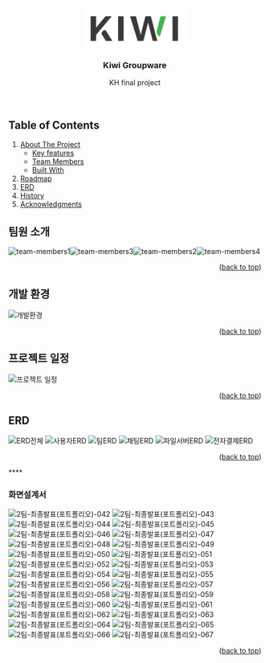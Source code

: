 <a id="readme-top"></a>


<!-- PROJECT LOGO -->
<br />
<div align="center">
    <img src="README/kiwi-word.png" alt="Logo" height="80">

  <h3 align="center">Kiwi Groupware</h3>

  <p align="center">
    KH final project
    <br />
    <br />
    <br />
    <!-- <a href="">View Demo</a>
    ·
    <a href="">Report Bug</a>
    ·
    <a href="">Request Feature</a> -->
  </p>
</div>


## Table of Contents
  <ol>
    <li>
      <a href="#about-the-project">About The Project</a>
      <ul>
        <li><a href="#key-features">Key features</a></li>
        <li><a href="#team-members">Team Members</a></li>
        <li><a href="#built-with">Built With</a></li>
      </ul>
    </li>
    <li><a href="#roadmap">Roadmap</a></li>
    <li><a href="#erd">ERD</a></li>
    <li><a href="#history">History</a></li>
    <li><a href="#acknowledgments">Acknowledgments</a></li>
  </ol>



## 팀원 소개

<a>![team-members1](https://github.com/user-attachments/assets/01407905-33fa-4e1b-882b-88c5d6c70c5e)</a><a>![team-members3](https://github.com/user-attachments/assets/559ef2a2-d850-4335-8520-d980f2e85993)</a><a>![team-members2](https://github.com/user-attachments/assets/ae06dcaf-86cd-4019-bf2e-53aa6421ab40)</a><a>![team-members4](https://github.com/user-attachments/assets/b3b15e42-2fd3-4afc-906a-a0e8d7abaeea)</a>

<p align="right">(<a href="#readme-top">back to top</a>)</p>

## 개발 환경

![개발환경](https://github.com/user-attachments/assets/0a3ea66c-34cc-4e6f-98e3-6818ce2e7660)

<p align="right">(<a href="#readme-top">back to top</a>)</p>

## 프로젝트 일정

![프로젝트 일정](https://github.com/user-attachments/assets/0e138053-e605-49da-91f1-6e2861c96a97)

<p align="right">(<a href="#readme-top">back to top</a>)</p>

## ERD

![ERD전체](https://github.com/user-attachments/assets/f27cf15c-a953-46b7-8b02-cbbe97b6aa63)
![사용자ERD](https://github.com/user-attachments/assets/ba771fd7-effe-44f2-9b11-ce270869d667)
![팀ERD](https://github.com/user-attachments/assets/b7295fc0-75c8-47eb-b9d4-b93286ca734e)
![채팅ERD](https://github.com/user-attachments/assets/a7dd50ce-b51d-4b6d-a073-e857f36b61b2)
![파일서버ERD](https://github.com/user-attachments/assets/ddaadcef-0d06-4846-a6e7-637fd7f9af17)
![전자결제ERD](https://github.com/user-attachments/assets/7af0f32c-7cee-4ffb-9ce3-33d0e4a429da)

<p align="right">(<a href="#readme-top">back to top</a>)</p>****


### 화면설계서

![2팀-최종발표(포트폴리오)-042](https://github.com/user-attachments/assets/a9d1c38a-9cc4-4bad-89db-c1032ed85e0b)
![2팀-최종발표(포트폴리오)-043](https://github.com/user-attachments/assets/c3721778-1d8b-4e85-9c5f-5bb54f9690a7)
![2팀-최종발표(포트폴리오)-044](https://github.com/user-attachments/assets/128b5178-4bc2-411a-8129-bab5fc14609c)
![2팀-최종발표(포트폴리오)-045](https://github.com/user-attachments/assets/922d99ba-2034-4b67-a6c8-caa2d0b481d3)
![2팀-최종발표(포트폴리오)-046](https://github.com/user-attachments/assets/991c2f40-ec66-4cbc-9704-736cf20366ac)
![2팀-최종발표(포트폴리오)-047](https://github.com/user-attachments/assets/9690b11b-7652-4115-bb4c-e86ecd73ca46)
![2팀-최종발표(포트폴리오)-048](https://github.com/user-attachments/assets/c815ad8a-43de-49d7-ada0-fc216b5def71)
![2팀-최종발표(포트폴리오)-049](https://github.com/user-attachments/assets/288fe919-8db2-423e-807e-be2d87cf8640)
![2팀-최종발표(포트폴리오)-050](https://github.com/user-attachments/assets/5ed9e8a5-1698-40fd-9834-99eaab6c7903)
![2팀-최종발표(포트폴리오)-051](https://github.com/user-attachments/assets/640032df-ec2c-4744-97a5-5dbbc0b388cc)
![2팀-최종발표(포트폴리오)-052](https://github.com/user-attachments/assets/759ecf23-1e5e-43fb-a2f5-14184f10526e)
![2팀-최종발표(포트폴리오)-053](https://github.com/user-attachments/assets/26e8f53d-3945-4a42-9476-4d0867ba6fb3)
![2팀-최종발표(포트폴리오)-054](https://github.com/user-attachments/assets/19eedf5f-c862-4345-a28f-d437e59552f0)
![2팀-최종발표(포트폴리오)-055](https://github.com/user-attachments/assets/06f0b2ea-2345-41a8-994a-5eade5d877ee)
![2팀-최종발표(포트폴리오)-056](https://github.com/user-attachments/assets/d3f01ff7-692b-4806-ac48-a5737f0a0be3)
![2팀-최종발표(포트폴리오)-057](https://github.com/user-attachments/assets/17bbfd87-181d-4176-b1f4-f2e7b2e29d33)
![2팀-최종발표(포트폴리오)-058](https://github.com/user-attachments/assets/3e823ba5-bcd1-49b6-8a5f-188666a1953b)
![2팀-최종발표(포트폴리오)-059](https://github.com/user-attachments/assets/6ca0ebb1-886e-4bbf-8c4a-59953027a1c0)
![2팀-최종발표(포트폴리오)-060](https://github.com/user-attachments/assets/e2a15c91-e225-4ea8-bcdd-294d7b3736f4)
![2팀-최종발표(포트폴리오)-061](https://github.com/user-attachments/assets/dfe2f18b-abfa-4fa0-aa1a-d1bf868105c2)
![2팀-최종발표(포트폴리오)-062](https://github.com/user-attachments/assets/86760814-cae8-4007-a8b9-bb5d40b305a5)
![2팀-최종발표(포트폴리오)-063](https://github.com/user-attachments/assets/4860e482-a605-4c73-a651-524d31ee0201)
![2팀-최종발표(포트폴리오)-064](https://github.com/user-attachments/assets/ea206af6-bfd1-4321-a347-bbed5c61abd3)
![2팀-최종발표(포트폴리오)-065](https://github.com/user-attachments/assets/b1cd0306-d151-4ebb-ad96-00114dfe49c4)
![2팀-최종발표(포트폴리오)-066](https://github.com/user-attachments/assets/8088a834-2cfe-49f9-835d-fc6be2e649c1)
![2팀-최종발표(포트폴리오)-067](https://github.com/user-attachments/assets/146a45a0-fb73-44b4-b53a-9afc037306dd)

<p align="right">(<a href="#readme-top">back to top</a>)</p>

<!-- MARKDOWN LINKS & IMAGES -->
<!-- https://www.markdownguide.org/basic-syntax/#reference-style-links -->
[contributors-shield]: https://img.shields.io/github/contributors/othneildrew/Best-README-Template.svg?style=for-the-badge
[contributors-url]: https://github.com/othneildrew/Best-README-Template/graphs/contributors
[forks-shield]: https://img.shields.io/github/forks/othneildrew/Best-README-Template.svg?style=for-the-badge
[forks-url]: https://github.com/othneildrew/Best-README-Template/network/members
[stars-shield]: https://img.shields.io/github/stars/othneildrew/Best-README-Template.svg?style=for-the-badge
[stars-url]: https://github.com/othneildrew/Best-README-Template/stargazers
[issues-shield]: https://img.shields.io/github/issues/othneildrew/Best-README-Template.svg?style=for-the-badge
[issues-url]: https://github.com/othneildrew/Best-README-Template/issues
[license-shield]: https://img.shields.io/github/license/othneildrew/Best-README-Template.svg?style=for-the-badge
[license-url]: https://github.com/othneildrew/Best-README-Template/blob/master/LICENSE.txt
[linkedin-shield]: https://img.shields.io/badge/-LinkedIn-black.svg?style=for-the-badge&logo=linkedin&colorB=555
[linkedin-url]: https://linkedin.com/in/othneildrew
[product-screenshot]: images/screenshot.png
[Next.js]: https://img.shields.io/badge/next.js-000000?style=for-the-badge&logo=nextdotjs&logoColor=white
[Next-url]: https://nextjs.org/
[React.js]: https://img.shields.io/badge/React-20232A?style=for-the-badge&logo=react&logoColor=61DAFB
[React-url]: https://reactjs.org/
[Vue.js]: https://img.shields.io/badge/Vue.js-35495E?style=for-the-badge&logo=vuedotjs&logoColor=4FC08D
[Vue-url]: https://vuejs.org/
[Angular.io]: https://img.shields.io/badge/Angular-DD0031?style=for-the-badge&logo=angular&logoColor=white
[Angular-url]: https://angular.io/
[Svelte.dev]: https://img.shields.io/badge/Svelte-4A4A55?style=for-the-badge&logo=svelte&logoColor=FF3E00
[Svelte-url]: https://svelte.dev/
[Laravel.com]: https://img.shields.io/badge/Laravel-FF2D20?style=for-the-badge&logo=laravel&logoColor=white
[Laravel-url]: https://laravel.com
[Bootstrap.com]: https://img.shields.io/badge/Bootstrap-563D7C?style=for-the-badge&logo=bootstrap&logoColor=white
[Bootstrap-url]: https://getbootstrap.com
[JQuery.com]: https://img.shields.io/badge/jQuery-0769AD?style=for-the-badge&logo=jquery&logoColor=white
[JQuery-url]: https://jquery.com 
